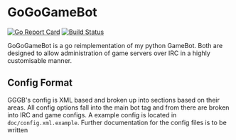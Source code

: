 # GoGoGameBot
[![Go Report Card](https://goreportcard.com/badge/git.ferricyanide.solutions/A_D/goGoGamebot)](https://goreportcard.com/report/git.ferricyanide.solutions/A_D/goGoGamebot) [![Build Status](https://drone.ferricyanide.solutions/api/badges/A_D/goGoGameBot/status.svg)](https://drone.ferricyanide.solutions/A_D/goGoGameBot)

GoGoGameBot is a go reimplementation of my python GameBot. 
Both are designed to allow administration of game servers over IRC in a highly
customisable manner. 


## Config Format
GGGB's config is XML based and broken up into sections based on their areas. All config options fall into the main bot tag
and from there are broken into IRC and game configs. A example config is located in `doc/config.xml.example`. Further 
documentation for the config files is to be written
